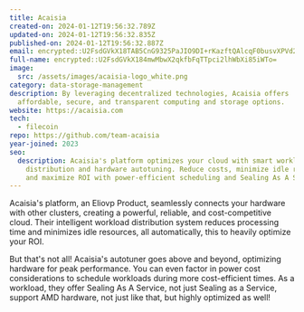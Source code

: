 ```yaml
---
title: Acaisia
created-on: 2024-01-12T19:56:32.789Z
updated-on: 2024-01-12T19:56:32.835Z
published-on: 2024-01-12T19:56:32.887Z
email: encrypted::U2FsdGVkX18TAB5CnG9325PaJIO9DI+rKazftQAlcqF0busvXPVd2WE+VIDojuzw
full-name: encrypted::U2FsdGVkX184mwMbwX2qkfbFqTTpci2lhWbXi85iWTo=
image:
  src: /assets/images/acaisia-logo_white.png
category: data-storage-management
description: By leveraging decentralized technologies, Acaisia offers
  affordable, secure, and transparent computing and storage options.
website: https://acaisia.com
tech:
  - filecoin
repo: https://github.com/team-acaisia
year-joined: 2023
seo:
  description: Acaisia's platform optimizes your cloud with smart workload
    distribution and hardware autotuning. Reduce costs, minimize idle resources,
    and maximize ROI with power-efficient scheduling and Sealing As A Service.
---
```


Acaisia's platform, an Eliovp Product, seamlessly connects your hardware with other clusters, creating a powerful, reliable, and cost-competitive cloud. Their intelligent workload distribution system reduces processing time and minimizes idle resources, all automatically, this to heavily optimize your ROI.

But that's not all! Acaisia's autotuner goes above and beyond, optimizing hardware for peak performance. You can even factor in power cost considerations to schedule workloads during more cost-efficient times. As a workload, they offer Sealing As A Service, not just Sealing as a Service, support AMD hardware, not just like that, but highly optimized as well!

